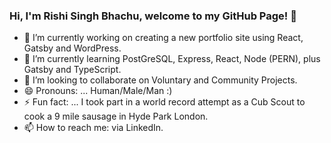 ### Hi, I'm Rishi Singh Bhachu, welcome to my GitHub Page! 👋

<!--
**rbhachu/rbhachu** is a ✨ _special_ ✨ repository because its `README.md` (this file) appears on your GitHub profile.
-->

- 🔭 I’m currently working on creating a new portfolio site using React, Gatsby and WordPress.
- 🌱 I’m currently learning PostGreSQL, Express, React, Node (PERN), plus Gatsby and TypeScript.
- 👯 I’m looking to collaborate on Voluntary and Community Projects.
- 😄 Pronouns: ... Human/Male/Man :)
- ⚡ Fun fact: ... I took part in a world record attempt as a Cub Scout to cook a 9 mile sausage in Hyde Park London. 
- 📫 How to reach me: via LinkedIn.
